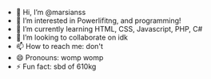 - 👋 Hi, I’m @marsianss
- 👀 I’m interested in Powerlifitng, and programming!
- 🌱 I’m currently learning HTML, CSS, Javascript, PHP, C#
- 💞️ I’m looking to collaborate on idk
- 📫 How to reach me: don't 
- 😄 Pronouns: womp womp 
- ⚡ Fun fact: sbd of 610kg

<!---
marsianss/marsianss is a ✨ special ✨ repository because its `README.md` (this file) appears on your GitHub profile.
You can click the Preview link to take a look at your changes.
--->
